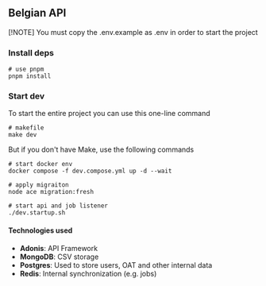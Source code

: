 ## Belgian API

[!NOTE] You must copy the .env.example as .env in order to start the project

### Install deps

```shell
# use pnpm
pnpm install
```

### Start dev

To start the entire project you can use this one-line command

```shell
# makefile
make dev
```

But if you don't have Make, use the following commands

```shell
# start docker env
docker compose -f dev.compose.yml up -d --wait

# apply migraiton
node ace migration:fresh

# start api and job listener
./dev.startup.sh
```

#### Technologies used

- **Adonis**: API Framework
- **MongoDB**: CSV storage
- **Postgres**: Used to store users, OAT and other internal data
- **Redis**: Internal synchronization (e.g. jobs)
